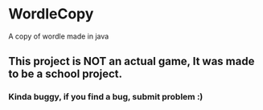 # WordleCopy
A copy of wordle made in java
## This project is NOT an actual game, It was made to be a school project.
### Kinda buggy, if you find a bug, submit problem :)
